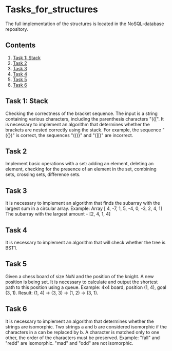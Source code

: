 # Tasks_for_structures

The full implementation of the structures is located in the NoSQL-database repository.

## Contents

1. [Task 1: Stack](#task-1:-stack)
2. [Task 2](#Task-2)
3. [Task 3](#Task-3)
4. [Task 4](#Task-4)
5. [Task 5](#Task-5)
6. [Task 6](#Task-6)

## Task 1: Stack
Checking the correctness of the bracket sequence.
The input is a string containing various characters,
including the parenthesis characters "({[". It is necessary to implement an algorithm that
determines whether the brackets are nested correctly using the stack. For example,
the sequence "({})" is correct, the sequences "({)}" and "(][)"
are incorrect.


## Task 2
Implement basic operations with a set: adding an element,
deleting an element, checking for the presence of an element in the set, combining
sets, crossing sets, difference sets.


## Task 3
It is necessary to implement an algorithm that finds
the subarray with the largest sum in a circular array.
Example:
Array [ 4, -7, 1, 5, -4, 0, -3, 2, 4, 1]
The subarray with the largest amount - [2, 4, 1, 4]


## Task 4
It is necessary to implement an algorithm that will check whether
the tree is BST1.


## Task 5
Given a chess board of size NxN and the position of the knight. A new position is being set.
It is necessary to calculate and output the shortest path to this position using
a queue.
Example:
4x4 board, position (1, 4), goal (3, 1).
Result: (1, 4) -> (3, 3) -> (1, 2) -> (3, 1).


## Task 6
It is necessary to implement an algorithm that determines whether the strings
are isomorphic.
Two strings a and b are considered isomorphic if the characters in a can be replaced
by b.
A character is matched only to one other, the order of the characters must
be preserved.
Example:
"fall" and "redd" are isomorphic.
"mad" and "odd" are not isomorphic.